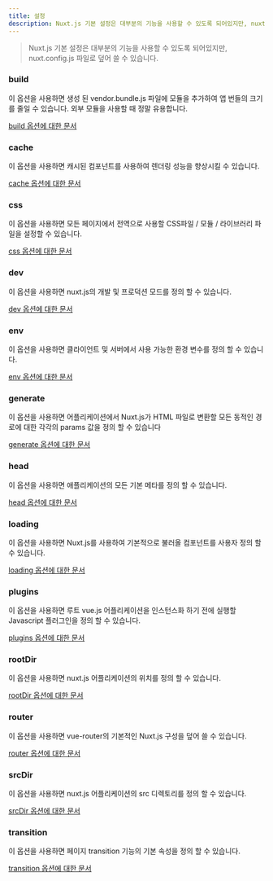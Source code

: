 ```yaml
---
title: 설정
description: Nuxt.js 기본 설정은 대부분의 기능을 사용할 수 있도록 되어있지만, nuxt.config.js 파일로 덮어 쓸 수 있습니다.
---
```


> Nuxt.js 기본 설정은 대부분의 기능을 사용할 수 있도록 되어있지만, nuxt.config.js 파일로 덮어 쓸 수 있습니다.

### build

이 옵션을 사용하면 생성 된 vendor.bundle.js 파일에 모듈을 추가하여 앱 번들의 크기를 줄일 수 있습니다. 외부 모듈을 사용할 때 정말 유용합니다.

[build 옵션에 대한 문서](/api/configuration-build)

### cache

이 옵션을 사용하면 캐시된 컴포넌트를 사용하여 렌더링 성능을 향상시킬 수 있습니다.

[cache 옵션에 대한 문서](/api/configuration-cache)

### css

이 옵션을 사용하면 모든 페이지에서 전역으로 사용할 CSS파일 / 모듈 / 라이브러리 파일을 설정할 수 있습니다.

[css 옵션에 대한 문서](/api/configuration-css)

### dev

이 옵션을 사용하면 nuxt.js의 개발 및 프로덕션 모드를 정의 할 수 있습니다.

[dev 옵션에 대한 문서](/api/configuration-dev)

### env

이 옵션을 사용하면 클라이언트 및 서버에서 사용 가능한 환경 변수를 정의 할 수 있습니다.

[env 옵션에 대한 문서](/api/configuration-env)

### generate

이 옵션을 사용하면 어플리케이션에서 Nuxt.js가 HTML 파일로 변환할 모든 동적인 경로에 대한 각각의 params 값을 정의 할 수 있습니다

[generate 옵션에 대한 문서](/api/configuration-generate)

### head

이 옵션을 사용하면 애플리케이션의 모든 기본 메타를 정의 할 수 있습니다.

[head 옵션에 대한 문서](/api/configuration-head)

### loading

이 옵션을 사용하면 Nuxt.js를 사용하여 기본적으로 불러올 컴포넌트를 사용자 정의 할 수 있습니다.

[loading 옵션에 대한 문서](/api/configuration-loading)

### plugins

이 옵션을 사용하면 루트 vue.js 어플리케이션을 인스턴스화 하기 전에 실행할 Javascript 플러그인을 정의 할 수 있습니다.

[plugins 옵션에 대한 문서](/api/configuration-plugins)

### rootDir

이 옵션을 사용하면 nuxt.js 어플리케이션의 위치를 정의 할 수 있습니다.

[rootDir 옵션에 대한 문서](/api/configuration-rootdir)

### router

이 옵션을 사용하면 vue-router의 기본적인 Nuxt.js 구성을 덮어 쓸 수 있습니다.

[router 옵션에 대한 문서](/api/configuration-router)

### srcDir

이 옵션을 사용하면 nuxt.js 어플리케이션의 src 디렉토리를 정의 할 수 있습니다.

[srcDir 옵션에 대한 문서](/api/configuration-srcdir)

### transition

이 옵션을 사용하면 페이지 transition 기능의 기본 속성을 정의 할 수 있습니다.

[transition 옵션에 대한 문서](/api/configuration-transition)
